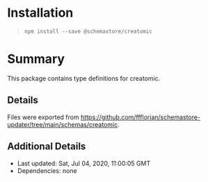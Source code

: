 # Installation
> `npm install --save @schemastore/creatomic`

# Summary
This package contains type definitions for creatomic.

## Details
Files were exported from https://github.com/ffflorian/schemastore-updater/tree/main/schemas/creatomic.

## Additional Details
* Last updated: Sat, Jul 04, 2020, 11:00:05 GMT
* Dependencies: none
